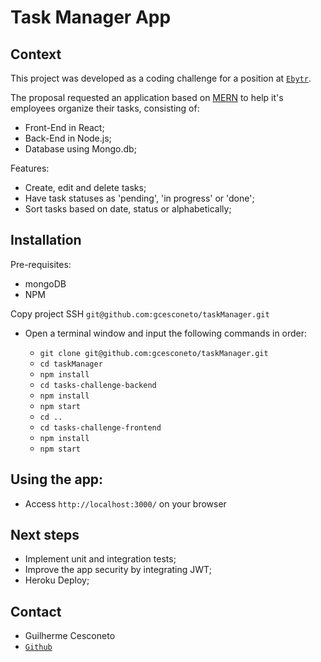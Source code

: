 # Task Manager App

## Context


This project was developed as a coding challenge for a position at [`Ebytr`](www.betrybe.com).

The proposal requested an application based on [MERN](https://www.mongodb.com/mern-stack) to help it's employees organize their tasks, consisting of:

- Front-End in React;
- Back-End in Node.js;
- Database using Mongo.db;

Features:

- Create, edit and delete tasks;
- Have task statuses as 'pending', 'in progress' or 'done';
- Sort tasks based on date, status or alphabetically;



## Installation

Pre-requisites: 
- mongoDB
- NPM

Copy project SSH `git@github.com:gcesconeto/taskManager.git`

* Open a terminal window and input the following commands in order:

  * `git clone git@github.com:gcesconeto/taskManager.git`
  * `cd taskManager`
  * `npm install`
  * `cd tasks-challenge-backend`
  * `npm install`
  * `npm start`
  * `cd ..`
  * `cd tasks-challenge-frontend`
  * `npm install`
  * `npm start`



## Using the app:

* Access `http://localhost:3000/` on your browser



## Next steps

* Implement unit and integration tests;
* Improve the app security by integrating JWT;
* Heroku Deploy;


## Contact

* Guilherme Cesconeto
* [`Github`](https://github.com/gcesconeto)
